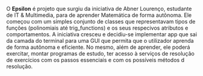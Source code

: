 O **Epsilon** é projeto que surgiu da iniciativa de Abner Lourenço, estudante de IT & Multimedia, para
de aprender Matemática de forma autônoma. Ele começou com um simples conjunto de classes que representavam tipos de funções (polinomiais até trig_functions) e os seus respecivos atributos e comportamentos. A iniciativa cresceu e decidiu-se implementar app que sai da camada do terminal para uma GUI que permita que o utilizador aprenda de forma autônoma e eficiente. No mesmo, além de aprender, ele poderá exercitar, montar programas de estudo, ter acesso à serviços de resolução de exercícios com os passos essenciais e com os possíveis métodos d resolução.


